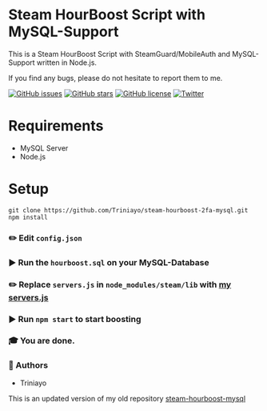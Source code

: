 # Steam HourBoost Script with MySQL-Support

This is a Steam HourBoost Script with SteamGuard/MobileAuth and MySQL-Support written in Node.js.

If you find any bugs, please do not hesitate to report them to me.

[![GitHub issues](https://img.shields.io/github/issues/Triniayo/steam-hourboost-2fa-mysql.svg)](https://github.com/Triniayo/steam-hourboost-2fa-mysql/issues)
[![GitHub stars](https://img.shields.io/github/stars/Triniayo/steam-hourboost-2fa-mysql.svg)](https://github.com/Triniayo/steam-hourboost-2fa-mysql/stargazers)
[![GitHub license](https://img.shields.io/github/license/Triniayo/steam-hourboost-2fa-mysql.svg)](https://github.com/Triniayo/steam-hourboost-2fa-mysql)
[![Twitter](https://img.shields.io/twitter/url/https/github.com/Triniayo/steam-hourboost-2fa-mysql.svg?style=social)](https://twitter.com/intent/tweet?text=Wow:&url=https%3A%2F%2Fgithub.com%2FTriniayo%2Fsteam-hourboost-2fa-mysql)

# Requirements

* MySQL Server
* Node.js

# Setup

```
git clone https://github.com/Triniayo/steam-hourboost-2fa-mysql.git
npm install
```

### ✏️ Edit `config.json`

### ▶️ Run the `hourboost.sql` on your MySQL-Database

### ✏️ Replace `servers.js` in `node_modules/steam/lib` with [my servers.js](https://github.com/Triniayo/steam-hourboost-2fa-mysql/tree/master/node_modules/steam/lib)

### ▶️ Run `npm start` to start boosting

### 🎓 You are done.

### 🤖 Authors

* Triniayo


This is an updated version of my old repository [steam-hourboost-mysql](https://github.com/Triniayo/steam-hourboost-mysql)
